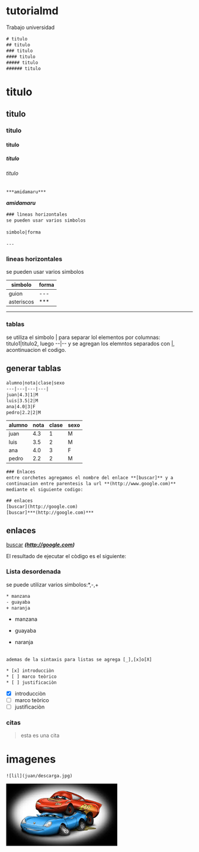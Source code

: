 # tutorialmd
Trabajo universidad

~~~
# titulo
## titulo
### titulo
#### titulo
##### titulo
###### titulo
~~~
# titulo
## titulo
### titulo
#### titulo
##### titulo
###### titulo
~~~
***amidamaru***
~~~
***amidamaru***
~~~
### lìneas horizontales
se pueden usar varios simbolos

simbolo|forma

---
~~~
### lìneas horizontales
se pueden usar varios simbolos

simbolo|forma
--|--
guion|---
asteriscos|***

---


### tablas
se utiliza el simbolo | para separar lol elementos por columnas: titulo1|titulo2, luego --|-- y se agregan los elemntos separados
con |, acontinuacion el codigo.
## generar tablas
~~~
alumno|nota|clase|sexo
---|---|---|---|
juan|4.3|1|M
luis|3.5|2|M
ana|4.0|3|F
pedro|2.2|2|M

~~~
alumno|nota|clase|sexo
---|---|---|---|
juan|4.3|1|M
luis|3.5|2|M
ana|4.0|3|F
pedro|2.2|2|M
~~~
### Enlaces
entre corchetes agregamos el nombre del enlace **[buscar]** y a continuacion entre parentesis la url **(http://www.google.com)**
mediante el siguiente codigo:
~~~
~~~
## enlaces
[buscar](http://google.com)
[buscar]***(http://google.com)***
~~~
## enlaces
[buscar](http://google.com)
***(http://google.com)***

El resultado de ejecutar el còdigo es el siguiente:

<!--listas desordenadas <u>--->
### Lista desordenada
se puede utilizar varios simbolos:*,-,+
~~~~
* manzana
- guayaba
+ naranja
~~~~
* manzana
- guayaba
+ naranja
~~~~

ademas de la sintaxis para listas se agrega [_],[x]o[X]

~~~~
~~~~
* [x] introducciòn
* [ ] marco teòrico
* [ ] justificaciòn
~~~~
* [x] introducciòn
* [ ] marco teòrico
* [ ] justificaciòn

### citas
>esta es una cita

# imagenes
~~~~
![lil](juan/descarga.jpg)
~~~~
![lil](juan/descarga.jpg)



